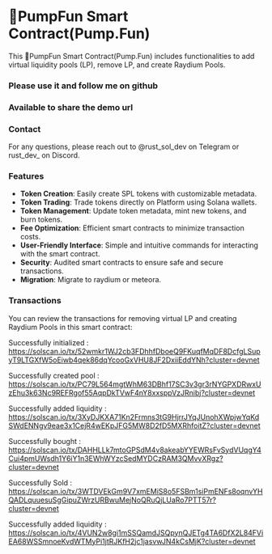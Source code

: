 # 🚀PumpFun Smart Contract(Pump.Fun)
This 🚀PumpFun Smart Contract(Pump.Fun) includes functionalities to add virtual liquidity pools (LP), remove LP, and create Raydium Pools.

### Please use it and follow me on github

### Available to share the demo url

### Contact
For any questions, please reach out to @rust_sol_dev on Telegram or rust_dev_ on Discord.

### Features
- **Token Creation**: Easily create SPL tokens with customizable metadata.
- **Token Trading**: Trade tokens directly on Platform using Solana wallets.
- **Token Management**: Update token metadata, mint new tokens, and burn tokens.
- **Fee Optimization**: Efficient smart contracts to minimize transaction costs.
- **User-Friendly Interface**: Simple and intuitive commands for interacting with the smart contract.
- **Security**: Audited smart contracts to ensure safe and secure transactions.
- **Migration**: Migrate to raydium or meteora.

### Transactions
You can review the transactions for removing virtual LP and creating Raydium Pools in this smart contract:

Successfully initialized :  https://solscan.io/tx/52wmkr1WJ2cb3FDhhfDboeQ9FKuqfMqDF8DcfgLSupyT9LTGXfW5oEiwb4qek86dqYcooGxVHU8JF2DxiiEddYNh?cluster=devnet

Successfully created pool :  https://solscan.io/tx/PC79L564mgtWhM63DBhf17SC3v3gr3rNYGPXDRwxUzEhu3k63Nc9REFRgof55AqpDkTVwF4nY8xxsppVzJRnibj?cluster=devnet

Successfully added liquidity :  https://solscan.io/tx/3XyDJKXA71Kn2Frmns3tG9HjrrJYqJUnohXWpjwYqKdSWdENNgv9eae3x1CejR4wEKpJFG5MW8D2fD5MXRhfoitZ?cluster=devnet

Successfully bought :  https://solscan.io/tx/DAHHLLk7mtoGPSdM4v8akeabYYEWRsFvSydVUqgY4Cui4pmUWsdh1Y6iY1n3EWhWYzcSedMYDCzRAM3QMvvXRgz?cluster=devnet

Successfully Sold :  https://solscan.io/tx/3WTDVEkGm9V7xmEMiS8o5FSBm1siPmENFs8oqnvYHQADLquuesuSgGipuZWrzURBwuMejNoQRuQjLUaRo7PTT57r?cluster=devnet

Successfully added liquidity :  https://solscan.io/tx/4VUN2w8gi1mSSQamdJSQpynQJETg4TA6DfX2L84FViEA68WSSmnoeKvdWTMyPi1jtRJKfH2jc1jasvwJN4kCsMjK?cluster=devnet
